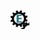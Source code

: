 <div align=center><img width="30" height="30" src="https://github.com/343830384/Eng/blob/master/img/80.png"/></div>